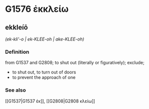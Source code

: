 # G1576 ἐκκλείω

## ekkleíō

_(ek-kli'-o | ek-KLEE-oh | ake-KLEE-oh)_

### Definition

from G1537 and G2808; to shut out (literally or figuratively); exclude; 

- to shut out, to turn out of doors
- to prevent the approach of one

### See also

[[G1537|G1537 ἐκ]], [[G2808|G2808 κλείω]]
